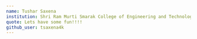 ```yaml
---
name: Tushar Saxena
institution: Shri Ram Murti Smarak College of Engineering and Technology
quote: Lets have some fun!!!!
github_user: tsaxena4k
---
```



